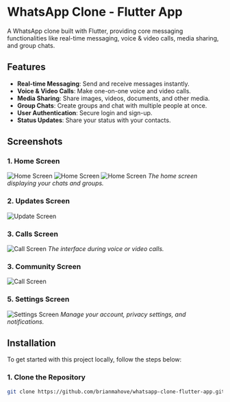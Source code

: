 # WhatsApp Clone - Flutter App

A WhatsApp clone built with Flutter, providing core messaging functionalities like real-time messaging, voice & video calls, media sharing, and group chats.

## Features
- **Real-time Messaging**: Send and receive messages instantly.
- **Voice & Video Calls**: Make one-on-one voice and video calls.
- **Media Sharing**: Share images, videos, documents, and other media.
- **Group Chats**: Create groups and chat with multiple people at once.
- **User Authentication**: Secure login and sign-up.
- **Status Updates**: Share your status with your contacts.

## Screenshots

### 1. **Home Screen**
![Home Screen](screenshots/screenshots/home.png)
![Home Screen](screenshots/screenshots/home1.png)
![Home Screen](screenshots/screenshots/home3.png)
*The home screen displaying your chats and groups.*

### 2. **Updates Screen**
![Update Screen](assets/screenshots/updates.png)

### 3. **Calls Screen**
![Call Screen](screenshots/screenshots/calls.png)
*The interface during voice or video calls.*

### 3. **Community Screen**
![Call Screen](screenshots/screenshots/community.png)

### 5. **Settings Screen**
![Settings Screen](screenshots/screenshots/chats.png)
*Manage your account, privacy settings, and notifications.*

## Installation

To get started with this project locally, follow the steps below:

### 1. Clone the Repository

```bash
git clone https://github.com/brianmahove/whatsapp-clone-flutter-app.git
